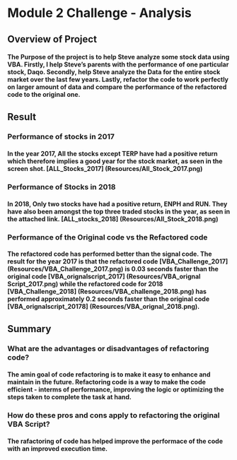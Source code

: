 # Module 2 Challenge - Analysis

## Overview of Project

####      The Purpose of the project is to help Steve analyze some stock data using VBA. Firstly, I help Steve’s parents with the performance of one particular stock, Daqo. Secondly, help Steve analyze the Data for the entire stock market over the last few years. Lastly, refactor the code to work perfectly on larger amount of data and compare the performance of the refactored code to the original one.

## Result

### Performance of stocks in 2017

#### In the year 2017, All the stocks except TERP have had a positive return which therefore implies a good year for the stock market, as seen in the screen shot. [ALL_Stocks_2017] (Resources/All_Stock_2017.png)

### Performance of Stocks in 2018

#### In 2018, Only two stocks have had a positive return, ENPH and RUN. They have also been amongst the top three traded stocks in the year, as seen in the attached link. [ALL_stocks_2018] (Resources/All_Stock_2018.png)

### Performance of the Original code vs the Refactored code

#### The refactored code has performed better than the signal code. The result for the year 2017 is that the refactored code [VBA_Challenge_2017] (Resources/VBA_Challenge_2017.png) is 0.03 seconds faster than the original code [VBA_orignalscript_2017] (Resources/VBA_orignal Script_2017.png) while the refactored code for 2018 [VBA_Challenge_2018] (Resources/VBA_challenge_2018.png) has performed approximately 0.2 seconds faster than the original code [VBA_orignalscript_20178] (Resources/VBA_orignal_2018.png).

## Summary

### What are the advantages or disadvantages of refactoring code?

#### The amin goal of code refactoring is to make it easy to enhance and maintain in the future. Refactoring code is a way to make the code efficient - interms of performance, improving the logic or optimizing the steps taken to complete the task at hand. 

### How do these pros and cons apply to refactoring the original VBA Script?

#### The rafactoring of code has helped improve the performace of the code with an improved execution time.




